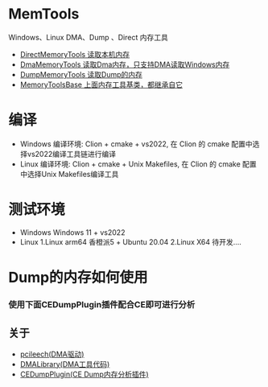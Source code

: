 # MemTools
Windows、Linux DMA、Dump 、Direct 内存工具
- [DirectMemoryTools 读取本机内存](DirectMemoryTools.cpp)
- [DmaMemoryTools 读取Dma内存，只支持DMA读取Windows内存](DmaMemoryTools.cpp)
- [DumpMemoryTools 读取Dump的内存](DumpMemoryTools.cpp)
- [MemoryToolsBase 上面内存工具基类，都继承自它](MemoryToolsBase.cpp)

# 编译
- Windows
编译环境: Clion + cmake + vs2022, 在 Clion 的 cmake 配置中选择vs2022编译工具链进行编译
- Linux
编译环境: Clion + cmake + Unix Makefiles, 在 Clion 的 cmake 配置中选择Unix Makefiles编译工具
# 测试环境
- Windows
Windows 11 + vs2022
- Linux
1.Linux arm64 香橙派5 + Ubuntu 20.04
2.Linux X64 待开发....
# Dump的内存如何使用
### 使用下面CEDumpPlugin插件配合CE即可进行分析

## 关于
* [pcileech(DMA驱动)](https://github.com/ufrisk/pcileech.git)
* [DMALibrary(DMA工具代码)](https://github.com/Metick/DMALibrary)
* [CEDumpPlugin(CE Dump内存分析插件)](https://github.com/bbgsm/CEDumpPlugin)